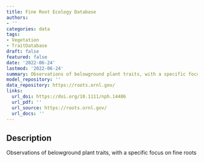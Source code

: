 ```yaml
---
title: Fine Root Ecology Database
authors:
- ''
categories: data
tags:
- Vegetation
- TraitDatabase
draft: false
featured: false
date: '2022-06-24'
lastmod: '2022-06-24'
summary: Observations of belowground plant traits, with a specific focus on fine roots
model_repository: ''
data_repository: https://roots.ornl.gov/
links:
  url_doi: https://doi.org/10.1111/nph.14486
  url_pdf: ''
  url_source: https://roots.ornl.gov/
  url_docs: ''
---
```


## Description

Observations of belowground plant traits, with a specific focus on fine roots

